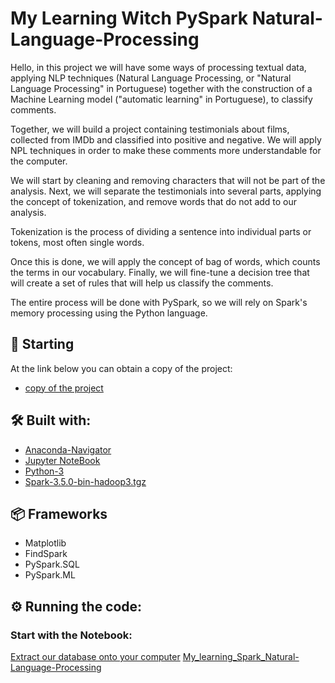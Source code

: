 # My Learning Witch PySpark Natural-Language-Processing

Hello, in this project we will have some ways of processing textual data, applying NLP techniques (Natural Language Processing, or "Natural Language Processing" in Portuguese) together with the construction of a Machine Learning model ("automatic learning" in Portuguese), to classify comments.

Together, we will build a project containing testimonials about films, collected from IMDb and classified into positive and negative. We will apply NPL techniques in order to make these comments more understandable for the computer.

We will start by cleaning and removing characters that will not be part of the analysis. Next, we will separate the testimonials into several parts, applying the concept of tokenization, and remove words that do not add to our analysis.

Tokenization is the process of dividing a sentence into individual parts or tokens, most often single words.

Once this is done, we will apply the concept of bag of words, which counts the terms in our vocabulary. Finally, we will fine-tune a decision tree that will create a set of rules that will help us classify the comments.

The entire process will be done with PySpark, so we will rely on Spark's memory processing using the Python language.

## 🚀 Starting

At the link below you can obtain a copy of the project:
* [copy of the project](https://github.com/OtnielGomes/My_learning_Spark_Classifier/archive/refs/heads/main.zip)

## 🛠️ Built with:

* [Anaconda-Navigator](https://www.anaconda.com/)
* [Jupyter NoteBook](https://jupyter.org/install)
* [Python-3](https://www.python.org/downloads/)
* [Spark-3.5.0-bin-hadoop3.tgz](https://www.apache.org/dyn/closer.lua/spark/spark-3.5.0/spark-3.5.0-bin-hadoop3.tgz)
## 📦 Frameworks  

* Matplotlib
* FindSpark
* PySpark.SQL
* PySpark.ML

## ⚙️ Running the code:

### Start with the Notebook:
[Extract our database onto your computer](https://github.com/OtnielGomes/My_learning_Spark_Natural-Language-Processing/blob/main/imdb-reviews-pt-br.rar)
[My_learning_Spark_Natural-Language-Processing](https://github.com/OtnielGomes/My_learning_Spark_Natural-Language-Processing/blob/main/My_Learning_With_PySpark-NPL.ipynb)
